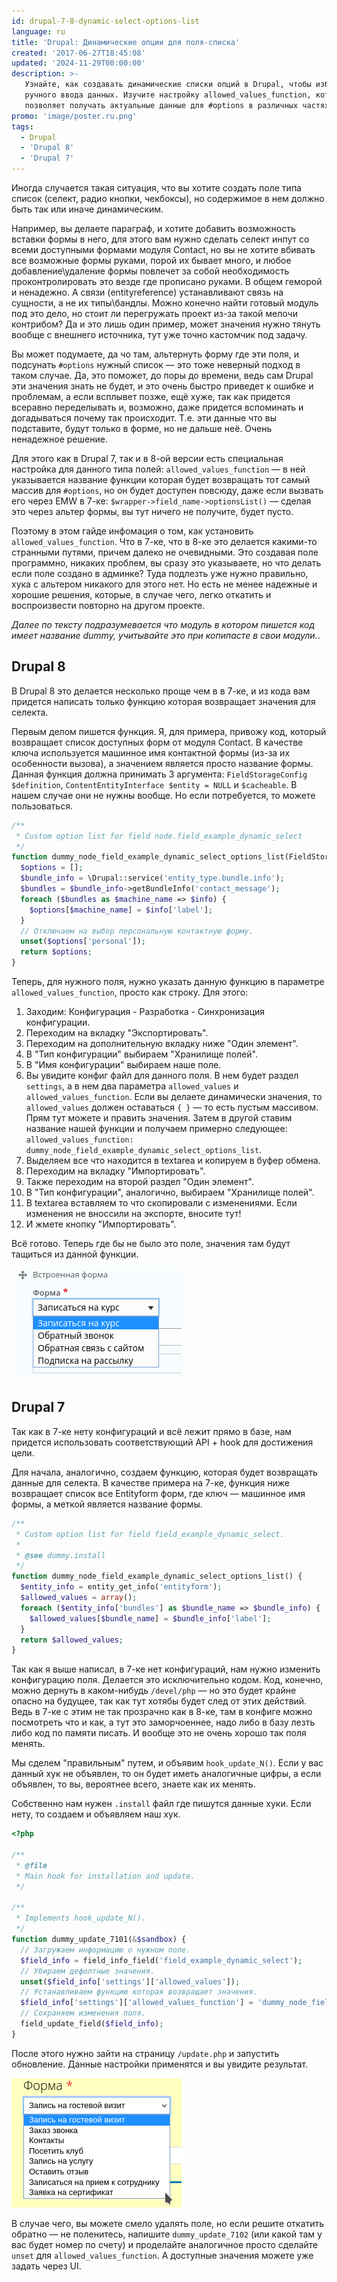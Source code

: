 ```yaml
---
id: drupal-7-8-dynamic-select-options-list
language: ru
title: 'Drupal: Динамические опции для поля-списка'
created: '2017-06-27T18:45:08'
updated: '2024-11-29T00:00:00'
description: >-
   Узнайте, как создавать динамические списки опций в Drupal, чтобы избежать
   ручного ввода данных. Изучите настройку allowed_values_function, которая
   позволяет получать актуальные данные для #options в различных частях сайта.
promo: 'image/poster.ru.png'
tags:
  - Drupal
  - 'Drupal 8'
  - 'Drupal 7'
---
```


Иногда случается такая ситуация, что вы хотите создать поле типа список (селект,
радио кнопки, чекбоксы), но содержимое в нем должно быть так или иначе
динамическим.

Например, вы делаете параграф, и хотите добавить возможность вставки формы в
него, для этого вам нужно сделать селект инпут со всеми доступными формами
модуля Contact, но вы не хотите вбивать все возможные формы руками, порой их
бывает много, и любое добавление\удаление формы повлечет за собой необходимость
проконтролировать это везде где прописано руками. В общем геморой и ненадежно. А
связи (entityreference) устанавливают связь на сущности, а не их типы\бандлы.
Можно конечно найти готовый модуль под это дело, но стоит ли перегружать проект
из-за такой мелочи контрибом? Да и это лишь один пример, может значения нужно
тянуть вообще с внешнего источника, тут уже точно кастомчик под задачу.

Вы может подумаете, да чо там, альтернуть форму где эти поля, и
подсунать `#options` нужный список — это тоже неверный подход в таком случае.
Да, это поможет, до поры до времени, ведь сам Drupal эти значения знать не
будет, и это очень быстро приведет к ошибке и проблемам, а если всплывет позже,
ещё хуже, так как придется всеравно переделывать и, возможно, даже придется
вспоминать и догадываться почему так происходит. Т.е. эти данные что вы
подставите, будут только в форме, но не дальше неё. Очень ненадежное решение.

Для этого как в Drupal 7, так и в 8-ой версии есть специальная настройка для
данного типа полей: `allowed_values_function` — в ней указывается название
функции которая будет возвращать тот самый массив для `#options`, но он будет
доступен повсюду, даже если вызвать его через EMW в
7-ке: `$wrapper->field_name->optionsList()` — сделая это через альтер формы, вы
тут ничего не получите, будет пусто.

Поэтому в этом гайде инфомация о том, как установить `allowed_values_function`.
Что в 7-ке, что в 8-ке это делается какими-то странными путями, причем далеко не
очевидными. Это создавая поле программно, никаких проблем, вы сразу это
указываете, но что делать если поле создано в админке? Туда подлезть уже нужно
правильно, хука с альтером никакого для этого нет. Но есть не менее надежные и
хорошие решения, которые, в случае чего, легко откатить и воспроизвести повторно
на другом проекте.

*Далее по тексту подразумевается что модуль в котором пишется код имеет название
dummy, учитывайте это при копипасте в свои модули.*.

## Drupal 8

В Drupal 8 это делается несколько проще чем в в 7-ке, и из кода вам придется
написать только функцию которая возвращает значения для селекта.

Первым делом пишется функция. Я, для примера, привожу код, который возвращает
список доступных форм от модуля Contact. В качестве ключа используется машинное
имя контактной формы (из-за их особенности вызова), а значением является просто
название формы. Данная функция должна принимать 3
аргумента: `FieldStorageConfig $definition`, `ContentEntityInterface $entity = NULL`
и `$cacheable`. В нашем случае они не нужны вообще. Но если потребуется, то
можете пользоваться.

```php
/**
 * Custom option list for field node.field_example_dynamic_select
 */
function dummy_node_field_example_dynamic_select_options_list(FieldStorageConfig $definition, ContentEntityInterface $entity = NULL, $cacheable) {
  $options = [];
  $bundle_info = \Drupal::service('entity_type.bundle.info');
  $bundles = $bundle_info->getBundleInfo('contact_message');
  foreach ($bundles as $machine_name => $info) {
    $options[$machine_name] = $info['label'];
  }
  // Отключаем на выбор персональную контактную форму.
  unset($options['personal']);
  return $options;
}
```

Теперь, для нужного поля, нужно указать данную функцию в
параметре `allowed_values_function`, просто как строку. Для этого:

1. Заходим: Конфигурация - Разработка - Синхронизация конфигурации.
2. Переходим на вкладку "Экспортировать".
3. Переходим на дополнительную вкладку ниже "Один элемент".
4. В "Тип конфигурации" выбираем "Хранилище полей".
5. В "Имя конфигурации" выбираем наше поле.
6. Вы увидите конфиг файл для данного поля. В нем будет раздел `settings`, а в
   нем два параметра `allowed_values` и `allowed_values_function`. Если вы
   делаете динамически значения, то `allowed_values` должен оставаться `{ }` —
   то есть пустым массивом. Прям тут можете и править значения. Затем в другой
   ставим название нашей функции и получаем примерно
   следующее: `allowed_values_function: dummy_node_field_example_dynamic_select_options_list`.
7. Выделяем все что находится в textarea и копируем в буфер обмена.
8. Переходим на вкладку "Импортировать".
9. Также переходим на второй раздел "Один элемент".
10. В "Тип конфигурации", аналогично, выбираем "Хранилище полей".
11. В textarea вставляем то что скопировали с изменениями. Если изменения не
    вноссили на экспорте, вносите тут!
12. И жмете кнопку "Импортировать".

Всё готово. Теперь где бы не было это поле, значения там будут тащиться из
данной функции.

![Результат в Drupal 8](image/Screenshot_20170627_202124.png)

## Drupal 7

Так как в 7-ке нету конфигураций и всё лежит прямо в базе, нам придется
использовать соответствующий API + hook для достижения цели.

Для начала, аналогично, создаем функцию, которая будет возвращать данные для
селекта. В качестве примера на 7-ке, функция ниже возвращает список все
Entityform форм, где ключ — машинное имя формы, а меткой является название
формы.

```php {"header":"dummy.module"}
/**
 * Custom option list for field field_example_dynamic_select.
 * 
 * @see dummy.install
 */
function dummy_node_field_example_dynamic_select_options_list() {
  $entity_info = entity_get_info('entityform');
  $allowed_values = array();
  foreach ($entity_info['bundles'] as $bundle_name => $bundle_info) {
    $allowed_values[$bundle_name] = $bundle_info['label'];
  }
  return $allowed_values;
}
```

Так как я выше написал, в 7-ке нет конфигураций, нам нужно изменить конфигурацию
поля. Делается это исключительно кодом. Код, конечно, можно дернуть в
каком-нибудь `/devel/php` — но это будет крайне опасно на будущее, так как тут
хотябы будет след от этих действий. Ведь в 7-ке с этим не так прозрачно как в
8-ке, там в конфиге можно посмотреть что и как, а тут это заморчоеннее, надо
либо в базу лезть либо код по памяти писать. И вообще это не очень хорошо так
поля менять.

Мы сделем "правильным" путем, и объявим `hook_update_N()`. Если у вас данный хук
не объявлен, то он будет иметь аналогичные цифры, а если объявлен, то вы,
вероятнее всего, знаете как их менять.

Собственно нам нужен `.install` файл где пишутся данные хуки. Если нету, то
создаем и объявляем наш хук.

```php {"header":"dummy.install"}
<?php

/**
 * @file
 * Main hook for installation and update.
 */

/**
 * Implements hook_update_N().
 */
function dummy_update_7101(&$sandbox) {
  // Загружаем информацию о нужном поле.
  $field_info = field_info_field('field_example_dynamic_select');
  // Убираем дефолтные значения.
  unset($field_info['settings']['allowed_values']);
  // Устанавливаем функцию которая возвращает значения.
  $field_info['settings']['allowed_values_function'] = 'dummy_node_field_example_dynamic_select_options_list';
  // Сохраняем изменения поля.
  field_update_field($field_info);
}
```

После этого нужно зайти на страницу `/update.php` и запустить обновление. Данные
настройки применятся и вы увидите результат.

![Результат в Drupal 7](image/Screenshot_20170627_203145.png)

В случае чего, вы можете смело удалять поле, но если решите откатить обратно —
не поленитесь, напишите `dummy_update_7102` (или какой там у вас будет номер по
счету) и проделайте аналогичное просто сделайте `unset`
для `allowed_values_function`. А доступные значения можете уже задать через UI.
